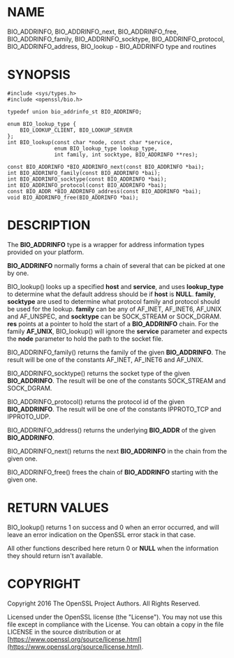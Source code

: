 # NAME

BIO\_ADDRINFO, BIO\_ADDRINFO\_next, BIO\_ADDRINFO\_free,
BIO\_ADDRINFO\_family, BIO\_ADDRINFO\_socktype, BIO\_ADDRINFO\_protocol,
BIO\_ADDRINFO\_address,
BIO\_lookup
\- BIO\_ADDRINFO type and routines

# SYNOPSIS

    #include <sys/types.h>
    #include <openssl/bio.h>

    typedef union bio_addrinfo_st BIO_ADDRINFO;

    enum BIO_lookup_type {
        BIO_LOOKUP_CLIENT, BIO_LOOKUP_SERVER
    };
    int BIO_lookup(const char *node, const char *service,
                   enum BIO_lookup_type lookup_type,
                   int family, int socktype, BIO_ADDRINFO **res);

    const BIO_ADDRINFO *BIO_ADDRINFO_next(const BIO_ADDRINFO *bai);
    int BIO_ADDRINFO_family(const BIO_ADDRINFO *bai);
    int BIO_ADDRINFO_socktype(const BIO_ADDRINFO *bai);
    int BIO_ADDRINFO_protocol(const BIO_ADDRINFO *bai);
    const BIO_ADDR *BIO_ADDRINFO_address(const BIO_ADDRINFO *bai);
    void BIO_ADDRINFO_free(BIO_ADDRINFO *bai);

# DESCRIPTION

The **BIO\_ADDRINFO** type is a wrapper for address information
types provided on your platform.

**BIO\_ADDRINFO** normally forms a chain of several that can be
picked at one by one.

BIO\_lookup() looks up a specified **host** and **service**, and
uses **lookup\_type** to determine what the default address should
be if **host** is **NULL**.  **family**, **socktype** are used to
determine what protocol family and protocol should be used for
the lookup.  **family** can be any of AF\_INET, AF\_INET6, AF\_UNIX and
AF\_UNSPEC, and **socktype** can be SOCK\_STREAM or SOCK\_DGRAM.
**res** points at a pointer to hold the start of a **BIO\_ADDRINFO**
chain.
For the family **AF\_UNIX**, BIO\_lookup() will ignore the **service**
parameter and expects the **node** parameter to hold the path to the
socket file.

BIO\_ADDRINFO\_family() returns the family of the given
**BIO\_ADDRINFO**.  The result will be one of the constants
AF\_INET, AF\_INET6 and AF\_UNIX.

BIO\_ADDRINFO\_socktype() returns the socket type of the given
**BIO\_ADDRINFO**.  The result will be one of the constants
SOCK\_STREAM and SOCK\_DGRAM.

BIO\_ADDRINFO\_protocol() returns the protocol id of the given
**BIO\_ADDRINFO**.  The result will be one of the constants
IPPROTO\_TCP and IPPROTO\_UDP.

BIO\_ADDRINFO\_address() returns the underlying **BIO\_ADDR**
of the given **BIO\_ADDRINFO**.

BIO\_ADDRINFO\_next() returns the next **BIO\_ADDRINFO** in the chain
from the given one.

BIO\_ADDRINFO\_free() frees the chain of **BIO\_ADDRINFO** starting
with the given one.

# RETURN VALUES

BIO\_lookup() returns 1 on success and 0 when an error occurred, and
will leave an error indication on the OpenSSL error stack in that case.

All other functions described here return 0 or **NULL** when the
information they should return isn't available.

# COPYRIGHT

Copyright 2016 The OpenSSL Project Authors. All Rights Reserved.

Licensed under the OpenSSL license (the "License").  You may not use
this file except in compliance with the License.  You can obtain a copy
in the file LICENSE in the source distribution or at
[https://www.openssl.org/source/license.html](https://www.openssl.org/source/license.html).
